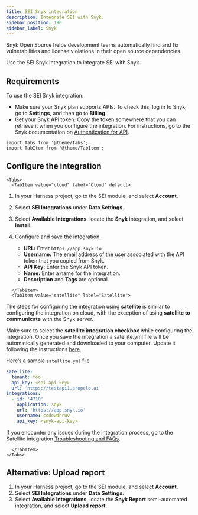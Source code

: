 ```yaml
---
title: SEI Snyk integration
description: Integrate SEI with Snyk.
sidebar_position: 190
sidebar_label: Snyk
---
```


Snyk Open Source helps development teams automatically find and fix vulnerabilities and license violations in their open source dependencies.

Use the SEI Snyk integration to integrate SEI with Snyk.

## Requirements

To use the SEI Snyk integration:

* Make sure your Snyk plan supports APIs. To check this, log in to Snyk, go to **Settings**, and then go to **Billing**.
* Get your Snyk API token. Copy the token somewhere that you can retrieve it when you configure the integration. For instructions, go to the Snyk documentation on [Authentication for API](https://docs.snyk.io/snyk-api-info/authentication-for-api).

```mdx-code-block
import Tabs from '@theme/Tabs';
import TabItem from '@theme/TabItem';
```

## Configure the integration

```mdx-code-block
<Tabs>
  <TabItem value="cloud" label="Cloud" default>
```

1. In your Harness project, go to the SEI module, and select **Account**.
2. Select **SEI Integrations** under **Data Settings**.
3. Select **Available Integrations**, locate the **Snyk** integration, and select **Install**.
4. Configure and save the integration.

   * **URL:** Enter `https://app.snyk.io`
   * **Username:** The email address of the user associated with the API token that you copied from Snyk.
   * **API Key:** Enter the Snyk API token.
   * **Name:** Enter a name for the integration.
   * **Description** and **Tags** are optional.

```mdx-code-block
  </TabItem>
  <TabItem value="satellite" label="Satellite">
```

The steps for configuring the integration using **satellite** is similar to configuring the integration on cloud, with the exception of using **satellite to communicate** with the Snyk server.

Make sure to select the **satellite integration checkbox** while configuring the integration. Once you save the integration a satellite.yml file will be automatically generated and downloaded to your computer. Update it following the instructions [here](/docs/software-engineering-insights/sei-ingestion-satellite/satellite-overview).

Here’s a sample `satellite.yml` file

```yaml
satellite:
  tenant: foo
  api_key: <sei-api-key>
  url: 'https://testapi1.propelo.ai'
integrations:
  - id: '4710'
    application: snyk
    url: 'https://app.snyk.io'
    username: codewdhruv
    api_key: <snyk-api-key>
```

If you encounter any issues during the integration process, go to the Satellite integration [Troubleshooting and FAQs](/docs/software-engineering-insights/sei-ingestion-satellite/satellite-troubleshooting-and-faqs).

```mdx-code-block
  </TabItem>
</Tabs>
```


## Alternative: Upload report

1. In your Harness project, go to the SEI module, and select **Account**.
2. Select **SEI Integrations** under **Data Settings**.
3. Select **Available Integrations**, locate the **Snyk Report** semi-automated integration, and select **Upload report**.
